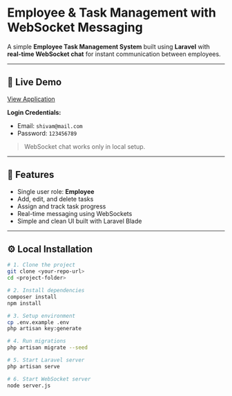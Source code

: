 # Employee & Task Management with WebSocket Messaging

A simple **Employee Task Management System** built using **Laravel** with **real-time WebSocket chat** for instant communication between employees.

---

## 🔗 Live Demo
[View Application](https://cyan-goldfinch-221104.hostingersite.com/home)

**Login Credentials:**
- Email: `shivam@mail.com`  
- Password: `123456789`

> WebSocket chat works only in local setup.

---

## 🧩 Features
- Single user role: **Employee**
- Add, edit, and delete tasks  
- Assign and track task progress  
- Real-time messaging using WebSockets  
- Simple and clean UI built with Laravel Blade

---

## ⚙️ Local Installation

```bash
# 1. Clone the project
git clone <your-repo-url>
cd <project-folder>

# 2. Install dependencies
composer install
npm install

# 3. Setup environment
cp .env.example .env
php artisan key:generate

# 4. Run migrations
php artisan migrate --seed

# 5. Start Laravel server
php artisan serve

# 6. Start WebSocket server
node server.js
